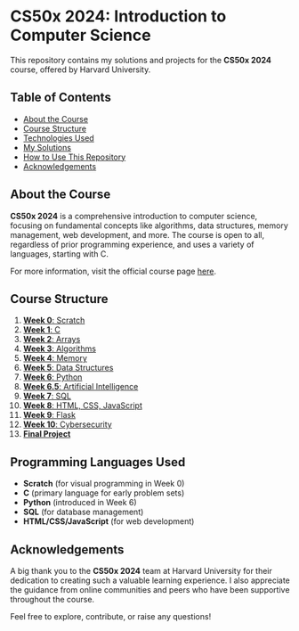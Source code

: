 # CS50x 2024: Introduction to Computer Science

This repository contains my solutions and projects for the **CS50x 2024** course, offered by Harvard University.

## Table of Contents

- [About the Course](#about-the-course)
- [Course Structure](#course-structure)
- [Technologies Used](#technologies-used)
- [My Solutions](#my-solutions)
- [How to Use This Repository](#how-to-use-this-repository)
- [Acknowledgements](#acknowledgements)

## About the Course

**CS50x 2024** is a comprehensive introduction to computer science, focusing on fundamental concepts like algorithms, data structures, memory management, web development, and more. The course is open to all, regardless of prior programming experience, and uses a variety of languages, starting with C.

For more information, visit the official course page [here](https://cs50.harvard.edu/x/).

## Course Structure

1. [**Week 0**: Scratch](./Week%200%20-%20Scratch)
2. [**Week 1**: C](./Week%201%20-%20C)
3. [**Week 2**: Arrays](./Week%202%20-%20Arrays)
4. [**Week 3**: Algorithms](./Week%203%20-%20Algorithms)
5. [**Week 4**: Memory](./Week%204%20-%20Memory)
6. [**Week 5**: Data Structures](./Week%205%20-%20Data%20Structures)
7. [**Week 6**: Python](./Week%206%20-%20Python)
8. [**Week 6.5**: Artificial Intelligence](./Week%206.5%20-%20Artificial%20Intelligence)
9. [**Week 7**: SQL](./Week%207%20-%20SQL)
10. [**Week 8**: HTML, CSS, JavaScript](./Week%208%20-%20HTML,%20CSS,%20JavaScript)
11. [**Week 9**: Flask](./Week%209%20-%20Flask)
12. [**Week 10**: Cybersecurity](./Week%2010%20-%20Cybersecurity)
13. [**Final Project**](./Final%20Project)

## Programming Languages Used

- **Scratch** (for visual programming in Week 0)
- **C** (primary language for early problem sets)
- **Python** (introduced in Week 6)
- **SQL** (for database management)
- **HTML/CSS/JavaScript** (for web development)

## Acknowledgements

A big thank you to the **CS50x 2024** team at Harvard University for their dedication to creating such a valuable learning experience. I also appreciate the guidance from online communities and peers who have been supportive throughout the course.

Feel free to explore, contribute, or raise any questions!
